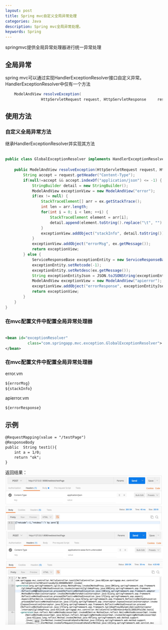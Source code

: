 ```yaml
---
layout: post
title: Spring mvc自定义全局异常处理
categories: Java
description: Spring mvc全局异常处理。
keywords: Spring
---
```


springmvc提供全局异常处理器进行统一异常处理

##  全局异常
spring mvc可以通过实现HandlerExceptionResolver接口自定义异常。HandlerExceptionResolver中仅有一个方法

```java
	ModelAndView resolveException(
				HttpServletRequest request, HttpServletResponse 	response, Object handler, Exception ex);
```

## 使用方法

### 自定义全局异常方法
继承HandlerExceptionResolver并实现其方法

```java

public class GlobalExceptionResolver implements HandlerExceptionResolver {

    public ModelAndView resolveException(HttpServletRequest request, HttpServletResponse response, Object handler, Exception ex) {
        String accept = request.getHeader("Content-Type");
        if(null!=accept && accept.indexOf("application/json") <= -1) {
            StringBuilder detail = new StringBuilder();
            ModelAndView exceptionView = new ModelAndView("error");
            if(ex != null) {
                StackTraceElement[] arr = ex.getStackTrace();
                int len = arr.length;
                for(int i = 0; i < len; ++i) {
                    StackTraceElement element = arr[i];
                    detail.append(element.toString().replace("\t", "").replace("\n", "").replace("\r", ""));
                }
                exceptionView.addObject("stackInfo", detail.toString());
            }
            exceptionView.addObject("errorMsg", ex.getMessage());
            return exceptionView;
        } else {
            ServiceResponseBase exceptionEntity = new ServiceResponseBase();
            exceptionEntity.setRetcode(-1);
            exceptionEntity.setRetdesc(ex.getMessage());
            String exceptionEntityJson = JSON.toJSONString(exceptionEntity);
            ModelAndView exceptionView = new ModelAndView("apierror");
            exceptionView.addObject("errorResponse", exceptionEntityJson);
            return exceptionView;
        }
    }
}


```

### 在mvc配置文件中配置全局异常处理器
  
```xml

<bean id="exceptionResolver"
          class="com.springapp.mvc.exception.GlobalExceptionResolver">
</bean>

```

### 在mvc配置文件中配置全局异常处理器
error.vm

```xml
${errorMsg}
${stackInfo}
```

apierror.vm

```xml
${errorResponse}
```

## 示例

	@RequestMapping(value = "/testPage")
	@ResponseBody
	public  String test1(){
		int a = 1/0;
		return "ok";
	}
	
返回结果：
![](/images/posts/java/spring-exception.jpeg)
![](/images/posts/java/spring-exception-nojson.jpeg)










